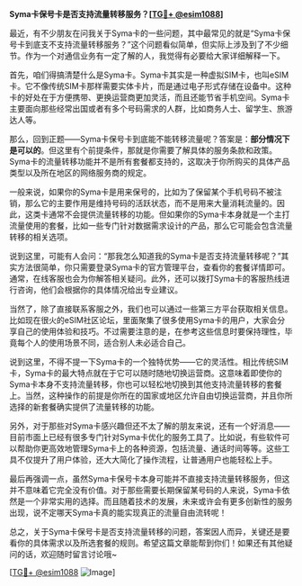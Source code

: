 **Syma卡保号卡是否支持流量转移服务？[[TG💪+ @esim1088](https://t.me/s/esim1088)]**

最近，有不少朋友在问我关于Syma卡的一些问题，其中最常见的就是“Syma卡保号卡到底支不支持流量转移服务？”这个问题看似简单，但实际上涉及到了不少细节。作为一个对通信业务有一定了解的人，我觉得有必要给大家详细解释一下。

首先，咱们得搞清楚什么是Syma卡。Syma卡其实是一种虚拟SIM卡，也叫eSIM卡。它不像传统SIM卡那样需要实体卡片，而是通过电子形式存储在设备中。这种卡的好处在于方便携带、更换运营商更加灵活，而且还能节省手机空间。Syma卡主要面向那些经常出国或者有多个号码需求的人群，比如商务人士、留学生、旅游达人等。

那么，回到正题——Syma卡保号卡到底能不能转移流量呢？答案是：**部分情况下是可以的**。但这里有个前提条件，那就是你需要了解具体的服务条款和政策。Syma卡的流量转移功能并不是所有套餐都支持的，这取决于你所购买的具体产品类型以及所在地区的网络服务商的规定。

一般来说，如果你的Syma卡是用来保号的，比如为了保留某个手机号码不被注销，那么它的主要作用是维持号码的活跃状态，而不是用来大量消耗流量的。因此，这类卡通常不会提供流量转移的功能。但如果你的Syma卡本身就是一个主打流量使用的套餐，比如一些专门针对数据需求设计的产品，那么它可能会包含流量转移的相关选项。

说到这里，可能有人会问：“那我怎么知道我的Syma卡是否支持流量转移呢？”其实方法很简单，你只需要登录Syma卡的官方管理平台，查看你的套餐详情即可。通常，在线客服也会为你解答相关疑问。此外，还可以拨打Syma卡的客服热线进行咨询，他们会根据你的具体情况给出专业建议。

当然了，除了直接联系客服之外，我们也可以通过一些第三方平台获取相关信息。比如现在很火的eSIM社区论坛，里面聚集了很多使用Syma卡的用户，大家会分享自己的使用体验和技巧。不过需要注意的是，在参考这些信息时要保持理性，毕竟每个人的使用场景不同，适合别人未必适合自己。

说到这里，不得不提一下Syma卡的一个独特优势——它的灵活性。相比传统SIM卡，Syma卡的最大特点就在于它可以随时随地切换运营商。这意味着即使你的Syma卡本身不支持流量转移，你也可以轻松地切换到其他支持流量转移的套餐上。当然，这种操作的前提是你所在的国家或地区允许自由切换运营商，并且你所选择的新套餐确实提供了流量转移的功能。

另外，对于那些对Syma卡感兴趣但还不太了解的朋友来说，还有一个好消息——目前市面上已经有很多专门针对Syma卡优化的服务工具了。比如说，有些软件可以帮助你更高效地管理Syma卡上的各种资源，包括流量、通话时间等等。这些工具不仅提升了用户体验，还大大简化了操作流程，让普通用户也能轻松上手。

最后再强调一点，虽然Syma卡保号卡本身可能并不直接支持流量转移服务，但这并不意味着它完全没有价值。对于那些需要长期保留某号码的人来说，Syma卡依然是一个非常实用的选择。而且随着技术的发展，未来或许会有更多创新性的服务出现，说不定哪天Syma卡真的能实现真正的流量自由流转呢！

总之，关于Syma卡保号卡是否支持流量转移的问题，答案因人而异，关键还是要看你的具体需求以及所选套餐的规则。希望这篇文章能帮到你们！如果还有其他疑问的话，欢迎随时留言讨论哦~

[[TG💪+ @esim1088](https://t.me/s/esim1088) ![Image](https://i.postimg.cc/4NQfJmqS/Snipaste-2025-05-13-00-14-12.png)]